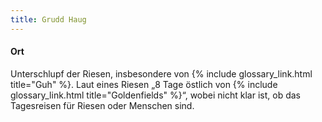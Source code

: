 ```yaml
---
title: Grudd Haug
---
```

#### Ort

Unterschlupf der Riesen, insbesondere von {% include glossary_link.html title="Guh" %}. Laut eines Riesen „8 Tage östlich von {% include glossary_link.html title="Goldenfields" %}“,
wobei nicht klar ist, ob das Tagesreisen für Riesen oder Menschen sind.
